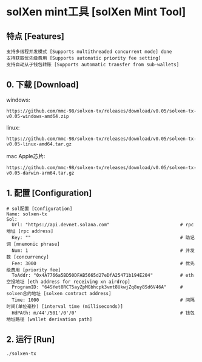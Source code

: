 # solXen mint工具 [solXen Mint Tool]

## 特点 [Features]
```shell
支持多线程并发模式 [Supports multithreaded concurrent mode] done
支持获取优先级费用 [Supports automatic priority fee setting]
支持自动从子钱包转账 [Supports automatic transfer from sub-wallets]
```

## 0. 下载 [Download]
windows:
```shell
https://github.com/mmc-98/solxen-tx/releases/download/v0.05/solxen-tx-v0.05-windows-amd64.zip
```
linux:
```shell
https://github.com/mmc-98/solxen-tx/releases/download/v0.05/solxen-tx-v0.05-linux-amd64.tar.gz
```
mac Apple芯片:
```shell
https://github.com/mmc-98/solxen-tx/releases/download/v0.05/solxen-tx-v0.05-darwin-arm64.tar.gz
```
 
## 1. 配置 [Configuration]


```shell
# sol配置 [Configuration]
Name: solxen-tx
Sol:
  Url: "https://api.devnet.solana.com"                          # rpc地址 [rpc address]
  Key: ""                                                       # 助记词 [mnemonic phrase]
  Num: 1                                                        # 并发数 [concurrency]
  Fee: 3000                                                     # 优先级费用 [priority fee]
  ToAddr: "0x4A7766a5BD50DFAB5665d27eDfA25471b194E204"          # eth空投地址 [eth address for receiving xn airdrop]
  ProgramID: "64SYet8RCT5ayZpMGbhcpk3vmt8UkwjZq8uy8Sd6V46A"     # solxen合约地址 [solxen contract address]
  Time: 1000                                                    # 间隔时间(单位毫秒) [interval time (milliseconds)]
  HdPAth: m/44'/501'/0'/0'                                      # 钱包地址路径 [wallet derivation path]
```
 

## 2. 运行 [Run]

```shell
./solxen-tx 
```
 
